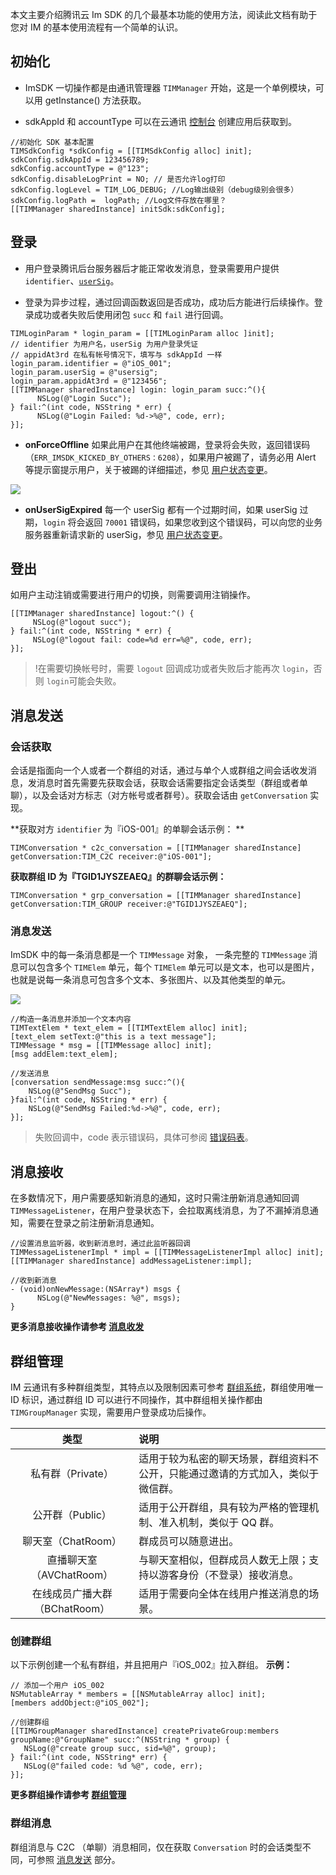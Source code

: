 本文主要介绍腾讯云 Im SDK 的几个最基本功能的使用方法，阅读此文档有助于您对 IM 的基本使用流程有一个简单的认识。
## 初始化
- ImSDK 一切操作都是由通讯管理器 `TIMManager` 开始，这是一个单例模块，可以用 getInstance() 方法获取。

- sdkAppId 和 accountType 可以在云通讯 [控制台](https://console.cloud.tencent.com/avc) 创建应用后获取到。

```
//初始化 SDK 基本配置
TIMSdkConfig *sdkConfig = [[TIMSdkConfig alloc] init];
sdkConfig.sdkAppId = 123456789;
sdkConfig.accountType = @"123";
sdkConfig.disableLogPrint = NO; // 是否允许log打印
sdkConfig.logLevel = TIM_LOG_DEBUG; //Log输出级别（debug级别会很多）
sdkConfig.logPath =  logPath; //Log文件存放在哪里？
[[TIMManager sharedInstance] initSdk:sdkConfig];
```

## 登录
- 用户登录腾讯后台服务器后才能正常收发消息，登录需要用户提供 `identifier`、[`userSig`](https://cloud.tencent.com/document/product/269/1507)。

- 登录为异步过程，通过回调函数返回是否成功，成功后方能进行后续操作。登录成功或者失败后使用闭包 `succ` 和 `fail` 进行回调。

```
TIMLoginParam * login_param = [[TIMLoginParam alloc ]init];
// identifier 为用户名，userSig 为用户登录凭证
// appidAt3rd 在私有帐号情况下，填写与 sdkAppId 一样
login_param.identifier = @"iOS_001";
login_param.userSig = @"usersig";
login_param.appidAt3rd = @"123456";
[[TIMManager sharedInstance] login: login_param succ:^(){
      NSLog(@"Login Succ");
} fail:^(int code, NSString * err) {
      NSLog(@"Login Failed: %d->%@", code, err);
}];
```
- **onForceOffline**
如果此用户在其他终端被踢，登录将会失败，返回错误码（`ERR_IMSDK_KICKED_BY_OTHERS：6208`），如果用户被踢了，请务必用 Alert 等提示窗提示用户，关于被踢的详细描述，参见 [用户状态变更](https://cloud.tencent.com/document/product/269/9148#.E7.94.A8.E6.88.B7.E7.8A.B6.E6.80.81.E5.8F.98.E6.9B.B4)。

![](https://main.qcloudimg.com/raw/e31ae59752f736b78be3dcf1578ff64b.png)

- **onUserSigExpired**
每一个 userSig 都有一个过期时间，如果 userSig 过期，`login` 将会返回 `70001` 错误码，如果您收到这个错误码，可以向您的业务服务器重新请求新的 userSig，参见 [用户状态变更](https://cloud.tencent.com/document/product/269/9148#.E7.94.A8.E6.88.B7.E7.8A.B6.E6.80.81.E5.8F.98.E6.9B.B4)。

## 登出

如用户主动注销或需要进行用户的切换，则需要调用注销操作。
```
[[TIMManager sharedInstance] logout:^() {
     NSLog(@"logout succ");
} fail:^(int code, NSString * err) {
     NSLog(@"logout fail: code=%d err=%@", code, err);
}];
```
> !在需要切换帐号时，需要 `logout` 回调成功或者失败后才能再次 `login`，否则 `login`可能会失败。

## 消息发送

### 会话获取

会话是指面向一个人或者一个群组的对话，通过与单个人或群组之间会话收发消息，发消息时首先需要先获取会话，获取会话需要指定会话类型（群组或者单聊），以及会话对方标志（对方帐号或者群号）。获取会话由 `getConversation` 实现。

**获取对方 `identifier` 为『iOS-001』的单聊会话示例： **

```
TIMConversation * c2c_conversation = [[TIMManager sharedInstance] getConversation:TIM_C2C receiver:@"iOS-001"];
```

**获取群组 ID 为『TGID1JYSZEAEQ』的群聊会话示例：** 

```
TIMConversation * grp_conversation = [[TIMManager sharedInstance] getConversation:TIM_GROUP receiver:@"TGID1JYSZEAEQ"];
```

### 消息发送

ImSDK 中的每一条消息都是一个 `TIMMessage` 对象， 一条完整的 `TIMMessage` 消息可以包含多个 `TIMElem` 单元，每个 `TIMElem` 单元可以是文本，也可以是图片，也就是说每一条消息可包含多个文本、多张图片、以及其他类型的单元。

![](//mccdn.qcloud.com/static/img/7226ab79d4294cc53980c888892f5c6d/image.png)

```
//构造一条消息并添加一个文本内容
TIMTextElem * text_elem = [[TIMTextElem alloc] init];
[text_elem setText:@"this is a text message"];
TIMMessage * msg = [[TIMMessage alloc] init];
[msg addElem:text_elem];

//发送消息
[conversation sendMessage:msg succ:^(){
    NSLog(@"SendMsg Succ");
}fail:^(int code, NSString * err) {
    NSLog(@"SendMsg Failed:%d->%@", code, err);
}];
```

> 失败回调中，code 表示错误码，具体可参阅 [错误码表](https://cloud.tencent.com/document/product/269/1671)。

## 消息接收
在多数情况下，用户需要感知新消息的通知，这时只需注册新消息通知回调 `TIMMessageListener`，在用户登录状态下，会拉取离线消息，为了不漏掉消息通知，需要在登录之前注册新消息通知。

```
//设置消息监听器，收到新消息时，通过此监听器回调
TIMMessageListenerImpl * impl = [[TIMMessageListenerImpl alloc] init];
[[TIMManager sharedInstance] addMessageListener:impl];

//收到新消息
- (void)onNewMessage:(NSArray*) msgs {
      NSLog(@"NewMessages: %@", msgs);
}
```
**更多消息接收操作请参考 [消息收发](https://cloud.tencent.com/document/product/269/9150)**

## 群组管理
IM 云通讯有多种群组类型，其特点以及限制因素可参考 [群组系统](https://cloud.tencent.com/document/product/269/1502#.E7.BE.A4.E7.BB.84.E5.BD.A2.E6.80.81.E4.BB.8B.E7.BB.8D)，群组使用唯一 ID 标识，通过群组 ID 可以进行不同操作，其中群组相关操作都由 `TIMGroupManager` 实现，需要用户登录成功后操作。

| 类型 | 说明 |
|:---------:|:---------|
| 私有群（Private）| 适用于较为私密的聊天场景，群组资料不公开，只能通过邀请的方式加入，类似于微信群。|
| 公开群（Public） | 适用于公开群组，具有较为严格的管理机制、准入机制，类似于 QQ 群。|
| 聊天室（ChatRoom）| 群成员可以随意进出。|
| 直播聊天室（AVChatRoom）|与聊天室相似，但群成员人数无上限；支持以游客身份（不登录）接收消息。|
| 在线成员广播大群（BChatRoom）|适用于需要向全体在线用户推送消息的场景。 |

### 创建群组

以下示例创建一个私有群组，并且把用户『iOS_002』拉入群组。 **示例：**
 
```
// 添加一个用户 iOS_002
NSMutableArray * members = [[NSMutableArray alloc] init];
[members addObject:@"iOS_002"];

//创建群组
[[TIMGroupManager sharedInstance] createPrivateGroup:members groupName:@"GroupName" succ:^(NSString * group) {
   NSLog(@"create group succ, sid=%@", group);
} fail:^(int code, NSString* err) {
   NSLog(@"failed code: %d %@", code, err);
}];
```

**更多群组操作请参考 [群组管理](https://cloud.tencent.com/document/product/269/9152)**

### 群组消息 
群组消息与 C2C （单聊）消息相同，仅在获取 `Conversation` 时的会话类型不同，可参照 [消息发送](/doc/product/269/9150#.E6.B6.88.E6.81.AF.E5.8F.91.E9.80.81) 部分。



